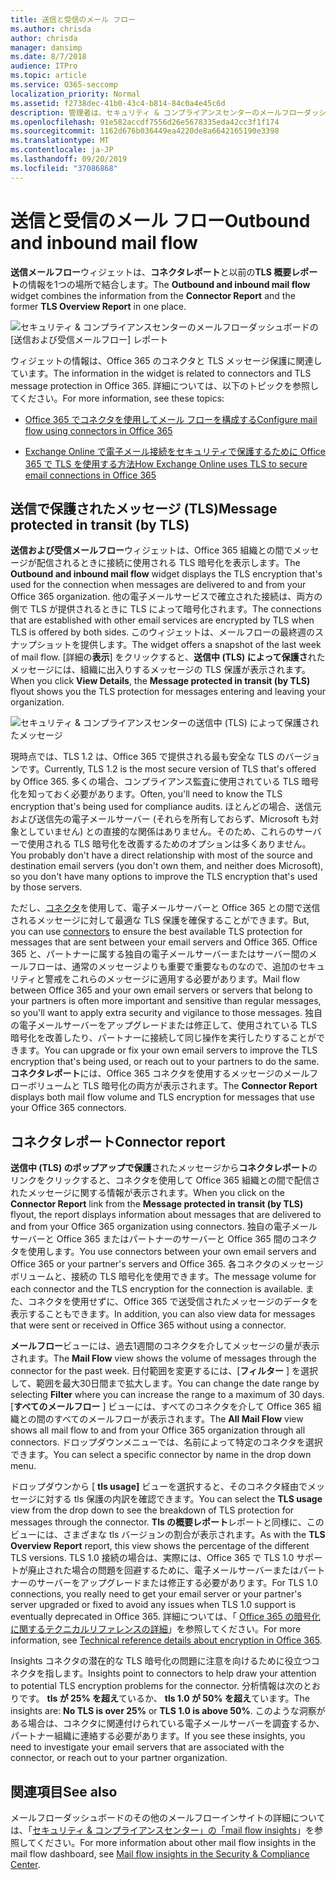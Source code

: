 ```yaml
---
title: 送信と受信のメール フロー
ms.author: chrisda
author: chrisda
manager: dansimp
ms.date: 8/7/2018
audience: ITPro
ms.topic: article
ms.service: O365-seccomp
localization_priority: Normal
ms.assetid: f2738dec-41b0-43c4-b814-84c0a4e45c6d
description: 管理者は、セキュリティ & コンプライアンスセンターのメールフローダッシュボードの送信および受信メールフローウィジェットについて学習できます。
ms.openlocfilehash: 91e582accdf7556d26e5678335eda42cc3f1f174
ms.sourcegitcommit: 1162d676b036449ea4220de8a6642165190e3398
ms.translationtype: MT
ms.contentlocale: ja-JP
ms.lasthandoff: 09/20/2019
ms.locfileid: "37086868"
---
```

# <a name="outbound-and-inbound-mail-flow"></a><span data-ttu-id="154fd-103">送信と受信のメール フロー</span><span class="sxs-lookup"><span data-stu-id="154fd-103">Outbound and inbound mail flow</span></span>

<span data-ttu-id="154fd-104">**送信メールフロー**ウィジェットは、**コネクタレポート**と以前の**TLS 概要レポート**の情報を1つの場所で結合します。</span><span class="sxs-lookup"><span data-stu-id="154fd-104">The **Outbound and inbound mail flow** widget combines the information from the **Connector Report** and the former **TLS Overview Report** in one place.</span></span>

![セキュリティ & コンプライアンスセンターのメールフローダッシュボードの [送信および受信メールフロー] レポート](../media/2c591d1c-bad6-4b72-890e-f8fdfd4f447a.png)

<span data-ttu-id="154fd-106">ウィジェットの情報は、Office 365 のコネクタと TLS メッセージ保護に関連しています。</span><span class="sxs-lookup"><span data-stu-id="154fd-106">The information in the widget is related to connectors and TLS message protection in Office 365.</span></span> <span data-ttu-id="154fd-107">詳細については、以下のトピックを参照してください。</span><span class="sxs-lookup"><span data-stu-id="154fd-107">For more information, see these topics:</span></span>

- [<span data-ttu-id="154fd-108">Office 365 でコネクタを使用してメール フローを構成する</span><span class="sxs-lookup"><span data-stu-id="154fd-108">Configure mail flow using connectors in Office 365</span></span>](https://technet.microsoft.com/library/ms.exch.eac.connectorselection.aspx)

- [<span data-ttu-id="154fd-109">Exchange Online で電子メール接続をセキュリティで保護するために Office 365 で TLS を使用する方法</span><span class="sxs-lookup"><span data-stu-id="154fd-109">How Exchange Online uses TLS to secure email connections in Office 365</span></span>](https://support.office.com/article/4CDE0CDA-3430-4DC0-B489-F2C0736C929F)

## <a name="message-protected-in-transit-by-tls"></a><span data-ttu-id="154fd-110">送信で保護されたメッセージ (TLS)</span><span class="sxs-lookup"><span data-stu-id="154fd-110">Message protected in transit (by TLS)</span></span>

<span data-ttu-id="154fd-111">**送信および受信メールフロー**ウィジェットは、Office 365 組織との間でメッセージが配信されるときに接続に使用される TLS 暗号化を表示します。</span><span class="sxs-lookup"><span data-stu-id="154fd-111">The **Outbound and inbound mail flow** widget displays the TLS encryption that's used for the connection when messages are delivered to and from your Office 365 organization.</span></span> <span data-ttu-id="154fd-112">他の電子メールサービスで確立された接続は、両方の側で TLS が提供されるときに TLS によって暗号化されます。</span><span class="sxs-lookup"><span data-stu-id="154fd-112">The connections that are established with other email services are encrypted by TLS when TLS is offered by both sides.</span></span> <span data-ttu-id="154fd-113">このウィジェットは、メールフローの最終週のスナップショットを提供します。</span><span class="sxs-lookup"><span data-stu-id="154fd-113">The widget offers a snapshot of the last week of mail flow.</span></span> <span data-ttu-id="154fd-114">[詳細の**表示**] をクリックすると、**送信中 (TLS) によって保護さ**れたメッセージには、組織に出入りするメッセージの TLS 保護が表示されます。</span><span class="sxs-lookup"><span data-stu-id="154fd-114">When you click **View Details**, the **Message protected in transit (by TLS)** flyout shows you the TLS protection for messages entering and leaving your organization.</span></span>

![セキュリティ & コンプライアンスセンターの送信中 (TLS) によって保護されたメッセージ](../media/825aa74c-413d-4141-8e3c-dfe68ae78eed.png)

<span data-ttu-id="154fd-116">現時点では、TLS 1.2 は、Office 365 で提供される最も安全な TLS のバージョンです。</span><span class="sxs-lookup"><span data-stu-id="154fd-116">Currently, TLS 1.2 is the most secure version of TLS that's offered by Office 365.</span></span> <span data-ttu-id="154fd-117">多くの場合、コンプライアンス監査に使用されている TLS 暗号化を知っておく必要があります。</span><span class="sxs-lookup"><span data-stu-id="154fd-117">Often, you'll need to know the TLS encryption that's being used for compliance audits.</span></span> <span data-ttu-id="154fd-118">ほとんどの場合、送信元および送信先の電子メールサーバー (それらを所有しておらず、Microsoft も対象としていません) との直接的な関係はありません。そのため、これらのサーバーで使用される TLS 暗号化を改善するためのオプションは多くありません。</span><span class="sxs-lookup"><span data-stu-id="154fd-118">You probably don't have a direct relationship with most of the source and destination email servers (you don't own them, and neither does Microsoft), so you don't have many options to improve the TLS encryption that's used by those servers.</span></span>

<span data-ttu-id="154fd-119">ただし、[コネクタ](https://technet.microsoft.com/library/ms.exch.eac.connectorselection.aspx)を使用して、電子メールサーバーと Office 365 との間で送信されるメッセージに対して最適な TLS 保護を確保することができます。</span><span class="sxs-lookup"><span data-stu-id="154fd-119">But, you can use [connectors](https://technet.microsoft.com/library/ms.exch.eac.connectorselection.aspx) to ensure the best available TLS protection for messages that are sent between your email servers and Office 365.</span></span> <span data-ttu-id="154fd-120">Office 365 と、パートナーに属する独自の電子メールサーバーまたはサーバー間のメールフローは、通常のメッセージよりも重要で重要なものなので、追加のセキュリティと警戒をこれらのメッセージに適用する必要があります。</span><span class="sxs-lookup"><span data-stu-id="154fd-120">Mail flow between Office 365 and your own email servers or servers that belong to your partners is often more important and sensitive than regular messages, so you'll want to apply extra security and vigilance to those messages.</span></span> <span data-ttu-id="154fd-121">独自の電子メールサーバーをアップグレードまたは修正して、使用されている TLS 暗号化を改善したり、パートナーに接続して同じ操作を実行したりすることができます。</span><span class="sxs-lookup"><span data-stu-id="154fd-121">You can upgrade or fix your own email servers to improve the TLS encryption that's being used, or reach out to your partners to do the same.</span></span> <span data-ttu-id="154fd-122">**コネクタレポート**には、Office 365 コネクタを使用するメッセージのメールフローボリュームと TLS 暗号化の両方が表示されます。</span><span class="sxs-lookup"><span data-stu-id="154fd-122">The **Connector Report** displays both mail flow volume and TLS encryption for messages that use your Office 365 connectors.</span></span>

## <a name="connector-report"></a><span data-ttu-id="154fd-123">コネクタレポート</span><span class="sxs-lookup"><span data-stu-id="154fd-123">Connector report</span></span>

<span data-ttu-id="154fd-124">**送信中 (TLS) のポップアップで保護**されたメッセージから**コネクタレポート**のリンクをクリックすると、コネクタを使用して Office 365 組織との間で配信されたメッセージに関する情報が表示されます。</span><span class="sxs-lookup"><span data-stu-id="154fd-124">When you click on the **Connector Report** link from the **Message protected in transit (by TLS)** flyout, the report displays information about messages that are delivered to and from your Office 365 organization using connectors.</span></span> <span data-ttu-id="154fd-125">独自の電子メールサーバーと Office 365 またはパートナーのサーバーと Office 365 間のコネクタを使用します。</span><span class="sxs-lookup"><span data-stu-id="154fd-125">You use connectors between your own email servers and Office 365 or your partner's servers and Office 365.</span></span> <span data-ttu-id="154fd-126">各コネクタのメッセージボリュームと、接続の TLS 暗号化を使用できます。</span><span class="sxs-lookup"><span data-stu-id="154fd-126">The message volume for each connector and the TLS encryption for the connection is available.</span></span> <span data-ttu-id="154fd-127">また、コネクタを使用せずに、Office 365 で送受信されたメッセージのデータを表示することもできます。</span><span class="sxs-lookup"><span data-stu-id="154fd-127">In addition, you can also view data for messages that were sent or received in Office 365 without using a connector.</span></span>

<span data-ttu-id="154fd-128">**メールフロー**ビューには、過去1週間のコネクタを介してメッセージの量が表示されます。</span><span class="sxs-lookup"><span data-stu-id="154fd-128">The **Mail Flow** view shows the volume of messages through the connector for the past week.</span></span> <span data-ttu-id="154fd-129">日付範囲を変更するには、[**フィルター** ] を選択して、範囲を最大30日間まで拡大します。</span><span class="sxs-lookup"><span data-stu-id="154fd-129">You can change the date range by selecting **Filter** where you can increase the range to a maximum of 30 days.</span></span> <span data-ttu-id="154fd-130">[**すべてのメールフロー** ] ビューには、すべてのコネクタを介して Office 365 組織との間のすべてのメールフローが表示されます。</span><span class="sxs-lookup"><span data-stu-id="154fd-130">The **All Mail Flow** view shows all mail flow to and from your Office 365 organization through all connectors.</span></span> <span data-ttu-id="154fd-131">ドロップダウンメニューでは、名前によって特定のコネクタを選択できます。</span><span class="sxs-lookup"><span data-stu-id="154fd-131">You can select a specific connector by name in the drop down menu.</span></span>

<span data-ttu-id="154fd-132">ドロップダウンから [ **tls usage]** ビューを選択すると、そのコネクタ経由でメッセージに対する tls 保護の内訳を確認できます。</span><span class="sxs-lookup"><span data-stu-id="154fd-132">You can select the **TLS usage** view from the drop down to see the breakdown of TLS protection for messages through the connector.</span></span> <span data-ttu-id="154fd-133">**Tls の概要レポート**レポートと同様に、このビューには、さまざまな tls バージョンの割合が表示されます。</span><span class="sxs-lookup"><span data-stu-id="154fd-133">As with the **TLS Overview Report** report, this view shows the percentage of the different TLS versions.</span></span> <span data-ttu-id="154fd-134">TLS 1.0 接続の場合は、実際には、Office 365 で TLS 1.0 サポートが廃止された場合の問題を回避するために、電子メールサーバーまたはパートナーのサーバーをアップグレードまたは修正する必要があります。</span><span class="sxs-lookup"><span data-stu-id="154fd-134">For TLS 1.0 connections, you really need to get your email server or your partner's server upgraded or fixed to avoid any issues when TLS 1.0 support is eventually deprecated in Office 365.</span></span> <span data-ttu-id="154fd-135">詳細については、「 [Office 365 の暗号化に関するテクニカルリファレンスの詳細](https://support.office.com/article/862cbe93-4268-4ef9-ba79-277545ecf221)」を参照してください。</span><span class="sxs-lookup"><span data-stu-id="154fd-135">For more information, see [Technical reference details about encryption in Office 365](https://support.office.com/article/862cbe93-4268-4ef9-ba79-277545ecf221).</span></span>

<span data-ttu-id="154fd-136">Insights コネクタの潜在的な TLS 暗号化の問題に注意を向けるために役立つコネクタを指します。</span><span class="sxs-lookup"><span data-stu-id="154fd-136">Insights point to connectors to help draw your attention to potential TLS encryption problems for the connector.</span></span> <span data-ttu-id="154fd-137">分析情報は次のとおりです。 **tls が 25% を超え**ているか、 **tls 1.0 が 50% を超え**ています。</span><span class="sxs-lookup"><span data-stu-id="154fd-137">The insights are: **No TLS is over 25%** or **TLS 1.0 is above 50%**.</span></span> <span data-ttu-id="154fd-138">このような洞察がある場合は、コネクタに関連付けられている電子メールサーバーを調査するか、パートナー組織に連絡する必要があります。</span><span class="sxs-lookup"><span data-stu-id="154fd-138">If you see these insights, you need to investigate your email servers that are associated with the connector, or reach out to your partner organization.</span></span>

## <a name="see-also"></a><span data-ttu-id="154fd-139">関連項目</span><span class="sxs-lookup"><span data-stu-id="154fd-139">See also</span></span>

<span data-ttu-id="154fd-140">メールフローダッシュボードのその他のメールフローインサイトの詳細については、「[セキュリティ & コンプライアンスセンター」の「mail flow insights](mail-flow-insights-v2.md)」を参照してください。</span><span class="sxs-lookup"><span data-stu-id="154fd-140">For more information about other mail flow insights in the mail flow dashboard, see [Mail flow insights in the Security & Compliance Center](mail-flow-insights-v2.md).</span></span>
